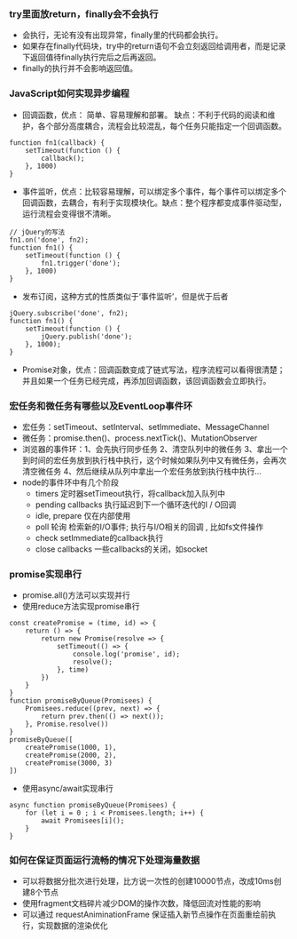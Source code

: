 ### try里面放return，finally会不会执行
- 会执行，无论有没有出现异常，finally里的代码都会执行。
- 如果存在finally代码块，try中的return语句不会立刻返回给调用者，而是记录下返回值待finally执行完后之后再返回。
- finally的执行并不会影响返回值。

### JavaScript如何实现异步编程
- 回调函数，优点： 简单、容易理解和部署。 缺点：不利于代码的阅读和维护，各个部分高度耦合，流程会比较混乱，每个任务只能指定一个回调函数。
```
function fn1(callback) {
	setTimeout(function () {
		callback();
	}, 1000)
}
```
- 事件监听，优点：比较容易理解，可以绑定多个事件，每个事件可以绑定多个回调函数，去耦合，有利于实现模块化。缺点：整个程序都变成事件驱动型，运行流程会变得很不清晰。
```
// jQuery的写法
fn1.on('done', fn2);
function fn1() {
	setTimeout(function () {
		fn1.trigger('done');
	}, 1000)
}
```
- 发布订阅，这种方式的性质类似于‘事件监听’，但是优于后者
```
jQuery.subscribe('done', fn2);
function fn1() {
	setTimeout(function () {
		jQuery.publish('done');
	}, 1000);
}
```
- Promise对象，优点：回调函数变成了链式写法，程序流程可以看得很清楚；并且如果一个任务已经完成，再添加回调函数，该回调函数会立即执行。

### 宏任务和微任务有哪些以及EventLoop事件环
- 宏任务：setTimeout、setInterval、setImmediate、MessageChannel
- 微任务：promise.then()、process.nextTick()、MutationObserver
- 浏览器的事件环：1、会先执行同步任务 2、清空队列中的微任务 3、拿出一个到时间的宏任务放到执行栈中执行，这个时候如果队列中又有微任务，会再次清空微任务 4、然后继续从队列中拿出一个宏任务放到执行栈中执行...
- node的事件环中有几个阶段
	- timers  定时器setTimeout执行，将callback加入队列中
  - pending callbacks 执行延迟到下一个循环迭代的I / O回调
  - idle, prepare  仅在内部使用
  - poll 轮询  检索新的I/O事件; 执行与I/O相关的回调 , 比如fs文件操作
  - check  setImmediate的callback执行
  - close callbacks  一些callbacks的关闭，如socket

### promise实现串行
- promise.all()方法可以实现并行
- 使用reduce方法实现promise串行
```
const createPromise = (time, id) => {
	return () => {
		return new Promise(resolve => {
			setTimeout(() => {
				console.log('promise', id);
				resolve();
			}, time)
		})
	}
}
function promiseByQueue(Promisees) {
	Promisees.reduce((prev, next) => {
		return prev.then(() => next());
	}, Promise.resolve())
}
promiseByQueue([
	createPromise(1000, 1),
	createPromise(2000, 2),
	createPromise(3000, 3)
])
```
- 使用async/await实现串行
```
async function promiseByQueue(Promisees) {
	for (let i = 0 ; i < Promisees.length; i++) {
		await Promisees[i]();
	}
}
```
### 如何在保证页面运行流畅的情况下处理海量数据
- 可以将数据分批次进行处理，比方说一次性的创建10000节点，改成10ms创建8个节点
- 使用fragment文档碎片减少DOM的操作次数，降低回流对性能的影响
- 可以通过 requestAniminationFrame 保证插入新节点操作在页面重绘前执行，实现数据的渲染优化